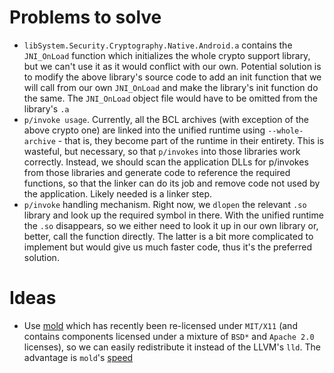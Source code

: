 # Problems to solve

  * `libSystem.Security.Cryptography.Native.Android.a` contains the `JNI_OnLoad` function
    which initializes the whole crypto support library, but we can't use it as it would
    conflict with our own.  Potential solution is to modify the above library's source code
    to add an init function that we will call from our own `JNI_OnLoad` and make the library's
    init function do the same. The `JNI_OnLoad` object file would have to be omitted from the
    library's `.a`
  * `p/invoke usage`.
    Currently, all the BCL archives (with exception of the above crypto one) are
    linked into the unified runtime using `--whole-archive` - that is, they become part of the
    runtime in their entirety.  This is wasteful, but necessary, so that `p/invokes` into those
    libraries work correctly.  Instead, we should scan the application DLLs for p/invokes from
    those libraries and generate code to reference the required functions, so that the linker
    can do its job and remove code not used by the application.  Likely needed is a linker step.
  * `p/invoke` handling mechanism.  Right now, we `dlopen` the relevant `.so` library and look
    up the required symbol in there.  With the unified runtime the `.so` disappears, so we either
    need to look it up in our own library or, better, call the function directly.  The latter is
    a bit more complicated to implement but would give us much faster code, thus it's the preferred
    solution.

# Ideas

  * Use [mold](https://github.com/rui314/mold) which has recently been re-licensed under `MIT/X11`
    (and contains components licensed under a mixture of `BSD*` and `Apache 2.0` licenses), so we
    can easily redistribute it instead of the LLVM's `lld`.  The advantage is `mold`'s [speed](https://github.com/rui314/mold?tab=readme-ov-file#mold-a-modern-linker)
